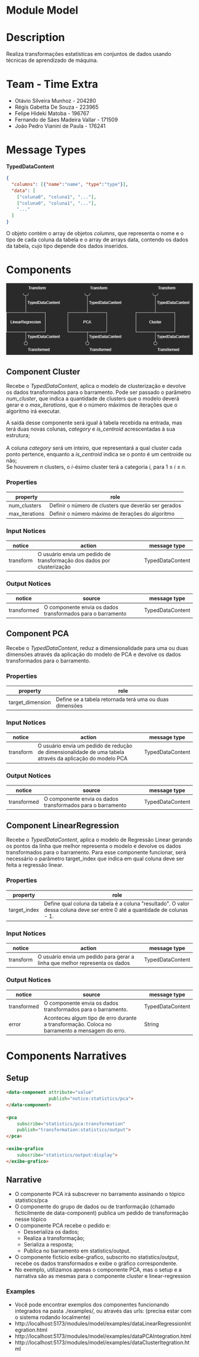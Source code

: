 # Module Model

# Description
Realiza transformações estatísticas em conjuntos de dados usando técnicas de aprendizado de máquina.

# Team - Time Extra
* Otávio Silveira Munhoz - 204280
* Régis Gabetta De Souza - 223965
* Felipe Hideki Matoba - 196767
* Fernando de Sáes Madeira Vallar - 171509
* João Pedro Vianini de Paula - 176241

# Message Types

**TypedDataContent**
~~~json
{
  "columns": [{"name":"name", "type":"type"}],
  "data": [
    ["coluna0", "coluna1", "..."],
    ["coluna0", "coluna1", "..."],
    "..." 
  ]
}
~~~

O objeto contém o array de objetos _columns_, que representa o nome e o tipo de cada coluna da tabela e o array de arrays data, contendo os dados da tabela, cujo tipo depende dos dados inseridos.

# Components

![Component specification](img/components.png)

## Component Cluster

Recebe o _TypedDataContent_, aplica o modelo de clusterização e devolve os dados transformados para o barramento. Pode ser passado o parâmetro _num_cluster_, que indica a quantidade de clusters que o modelo deverá gerar e o _max_iterations_, que é o número máximos de iterações que o algoritmo irá executar.

A saída desse componente será igual à tabela recebida na entrada, mas terá duas novas colunas, _category_ e _is_centroid_ acrescentadas à sua estrutura;<br />   
A coluna _category_ será um inteiro, que representará a qual cluster cada ponto pertence, enquanto a _is_centroid_ indica se o ponto é um centroide ou não;<br />
Se houverem _n_ clusters, o _i_-ésimo cluster terá a categoria _i_, para 1 ≤ _i_ ≤ _n_.

### Properties
property | role
-------| ------
num_clusters | Definir o número de clusters que deverão ser gerados 
max_iterations | Definir o número máximo de iterações do algoritmo 

### Input Notices

notice | action | message type
-------| ------ | ------------
transform | O usuário envia um pedido de transformação dos dados por clusterização | TypedDataContent

### Output Notices

notice    | source | message type
----------| -------| ------------
transformed | O componente envia os dados transformados para o barramento | TypedDataContent

## Component PCA

Recebe o _TypedDataContent_, reduz a dimensionalidade para uma ou duas dimensões através da aplicação do modelo de PCA e devolve os dados transformados para o barramento.

### Properties
property | role
-------| ------
target_dimension | Define se a tabela retornada terá uma ou duas dimensões 

### Input Notices

notice | action | message type
-------| ------ | ------------
transform | O usuário envia um pedido de redução de dimensionalidade de uma tabela através da aplicação do modelo PCA | TypedDataContent

### Output Notices

notice    | source | message type
----------| -------| ------------
transformed | O componente envia os dados transformados para o barramento | TypedDataContent

## Component LinearRegression

Recebe o _TypedDataContent_, aplica o modelo de Regressão Linear gerando os pontos da linha que melhor representa o modelo e devolve os dados transformados para o barramento. Para esse componente funcionar, será necessário o parâmetro target_index que indica em qual coluna deve ser feita a regressão linear.

### Properties
property | role
-------| ------
target_index | Define qual coluna da tabela é a coluna "resultado". O valor dessa coluna deve ser entre 0 até a quantidade de colunas - 1.

### Input Notices

notice | action | message type
-------| ------ | ------------
transform | O usuário envia um pedido para gerar a linha que melhor representa os dados | TypedDataContent

### Output Notices

notice    | source | message type
----------| -------| ------------
transformed | O componente envia os dados transformados para o barramento. | TypedDataContent
error | Aconteceu algum tipo de erro durante a transformação. Coloca no barramento a mensagem do erro. |  String

# Components Narratives

## Setup

~~~html
<data-component attribute="value"
                publish="notice:statistics/pca">
</data-component>

<pca
    subscribe="statistics/pca:transformation"
    publish="transformation:statistics/output">
</pca>

<exibe-grafico
    subscribe="statistics/output:display">
</exibe-grafico>
~~~

## Narrative

* O componente PCA irá subscrever no barramento assinando o tópico statistics/pca
* O componente do grupo de dados ou de tranformação (chamado ficticilmente de data-component) publica um pedido de transformação nesse tópico
* O componente PCA recebe o pedido e:
  * Desserializa os dados;
  * Realiza a transformação;
  * Serializa a resposta;
  * Publica no barramento em statistics/output.
* O componente fictício exibe-grafico, subscrito no statistics/output, recebe os dados transformados e exibe o gráfico correspondente.
* No exemplo, utilizamos apenas o componente PCA, mas o setup e a narrativa são as mesmas para o componente cluster e linear-regression


### Examples
* Você pode encontrar exemplos dos componentes funcionando integrados na pasta ./examples/, ou através das urls: (precisa estar com o sistema rodando localmente)
* http://localhost:5173/modules/model/examples/dataLinearRegressionIntegration.html
* http://localhost:5173/modules/model/examples/dataPCAIntegration.html
* http://localhost:5173/modules/model/examples/dataClusterItegration.html

